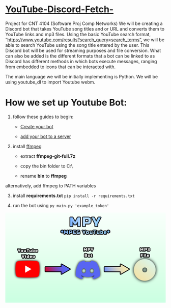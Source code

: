 # [YouTube-Discord-Fetch-](https://www.youtube.com/watch?v=VeFbgIE6OHo)
Project for CNT 4104 (Software Proj Comp Networks)
We will be creating a Discord bot that takes YouTube song titles and or URL and converts them to YouTube links and mp3 files. Using the basic YouTube search format, “https://www.youtube.com/results?search_query=search_terms”, we will be able to search YouTube using the song title entered by the user. This Discord bot will be used for streaming purposes and file conversion. What can also be added is the different formats that a bot can be linked to as Discord has different methods in which bots execute messages, ranging from embedded to icons that can be interacted with. 

The main language we will be initially implementing is Python. We will be using youtube_dl to import Youtube webm.  

# How we set up Youtube Bot:
1. follow these guides to begin:

    - [Create your bot](https://discordjs.guide/preparations/setting-up-a-bot-application.html#creating-your-bot)

    - [add your bot to a server](https://discordjs.guide/preparations/adding-your-bot-to-servers.html)

2. install [ffmpeg](https://www.gyan.dev/ffmpeg/builds/)

    - extract **ffmpeg-git-full.7z**

   - copy the bin folder to C:\ 
   - rename **bin** to **ffmpeg**

alternatively, add ffmpeg to PATH variables

3. install **requirements.txt** `pip install -r requirements.txt`



4. run the bot using `py main.py 'example_token'`



 ![screenshot](BotVisual.png)
